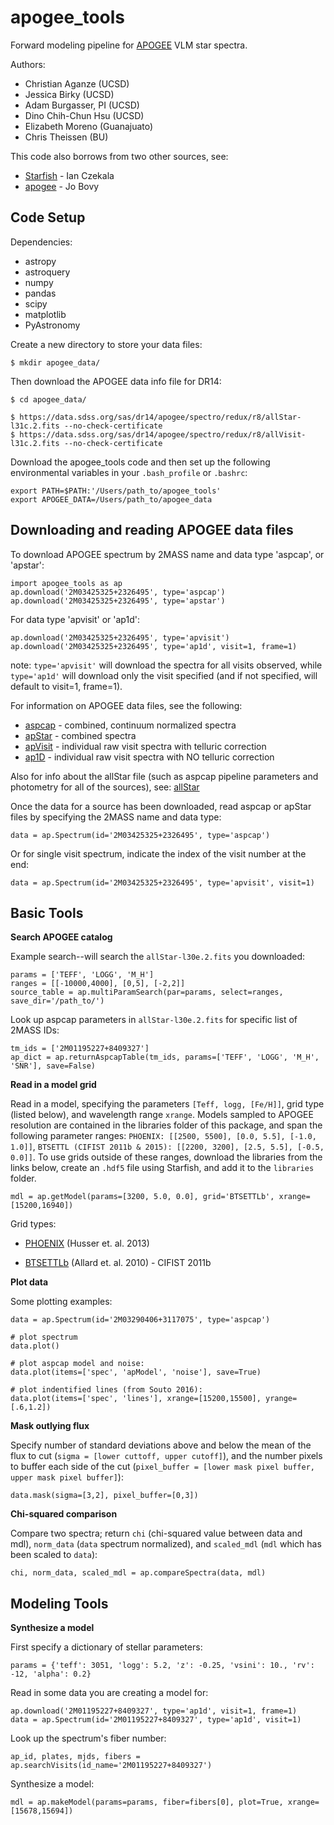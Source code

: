 # apogee_tools

Forward modeling pipeline for [APOGEE](http://www.sdss.org/dr13/irspec/) VLM star spectra.

Authors:
* Christian Aganze (UCSD)
* Jessica Birky (UCSD)
* Adam Burgasser, PI (UCSD)
* Dino Chih-Chun Hsu (UCSD)
* Elizabeth Moreno (Guanajuato)
* Chris Theissen (BU)

This code also borrows from two other sources, see:
* [Starfish](https://github.com/iancze/Starfish) - Ian Czekala
* [apogee](https://github.com/jobovy/apogee) - Jo Bovy

## Code Setup

Dependencies:
* astropy
* astroquery
* numpy 
* pandas
* scipy
* matplotlib
* PyAstronomy

Create a new directory to store your data files:

	$ mkdir apogee_data/

Then download the APOGEE data info file for DR14:

	$ cd apogee_data/

	$ https://data.sdss.org/sas/dr14/apogee/spectro/redux/r8/allStar-l31c.2.fits --no-check-certificate
	$ https://data.sdss.org/sas/dr14/apogee/spectro/redux/r8/allVisit-l31c.2.fits --no-check-certificate

Download the apogee_tools code and then set up the following environmental variables in your `.bash_profile` or `.bashrc`:

	export PATH=$PATH:'/Users/path_to/apogee_tools'
	export APOGEE_DATA=/Users/path_to/apogee_data

## Downloading and reading APOGEE data files

To download APOGEE spectrum by 2MASS name and data type 'aspcap', or 'apstar':

	import apogee_tools as ap
	ap.download('2M03425325+2326495', type='aspcap')
	ap.download('2M03425325+2326495', type='apstar')

For data type 'apvisit' or 'ap1d': 

	ap.download('2M03425325+2326495', type='apvisit')
	ap.download('2M03425325+2326495', type='ap1d', visit=1, frame=1)

note: `type='apvisit'` will download the spectra for all visits observed, while `type='ap1d'` will download only the visit specified (and if not specified, will default to visit=1, frame=1).

For information on APOGEE data files, see the following:
* [aspcap](https://data.sdss.org/datamodel/files/APOGEE_REDUX/APRED_VERS/APSTAR_VERS/ASPCAP_VERS/RESULTS_VERS/LOCATION_ID/aspcapStar.html) - combined, continuum normalized spectra
* [apStar](https://data.sdss.org/datamodel/files/APOGEE_REDUX/APRED_VERS/APSTAR_VERS/TELESCOPE/LOCATION_ID/apStar.html) - combined spectra
* [apVisit](https://data.sdss.org/datamodel/files/APOGEE_REDUX/APRED_VERS/TELESCOPE/PLATE_ID/MJD5/apVisit.html) - individual raw visit spectra with telluric correction
* [ap1D](https://data.sdss.org/datamodel/files/APOGEE_REDUX/APRED_VERS/red/MJD5/ap1D.html) - individual raw visit spectra with NO telluric correction

Also for info about the allStar file (such as aspcap pipeline parameters and photometry for all of the sources), see: [allStar](https://data.sdss.org/datamodel/files/APOGEE_REDUX/APRED_VERS/APSTAR_VERS/ASPCAP_VERS/RESULTS_VERS/allStar.html)

Once the data for a source has been downloaded, read aspcap or apStar files by specifying the 2MASS name and data type:

	data = ap.Spectrum(id='2M03425325+2326495', type='aspcap')

Or for single visit spectrum, indicate the index of the visit number at the end:

	data = ap.Spectrum(id='2M03425325+2326495', type='apvisit', visit=1)


## Basic Tools

**Search APOGEE catalog**

Example search--will search the `allStar-l30e.2.fits` you downloaded:

	params = ['TEFF', 'LOGG', 'M_H']
	ranges = [[-10000,4000], [0,5], [-2,2]]
	source_table = ap.multiParamSearch(par=params, select=ranges, save_dir='/path_to/')

Look up aspcap parameters in `allStar-l30e.2.fits` for specific list of 2MASS IDs:

	tm_ids = ['2M01195227+8409327']
	ap_dict = ap.returnAspcapTable(tm_ids, params=['TEFF', 'LOGG', 'M_H', 'SNR'], save=False)

**Read in a model grid**

Read in a model, specifying the parameters `[Teff, logg, [Fe/H]]`, grid type (listed below), and wavelength range `xrange`. Models sampled to APOGEE resolution are contained in the libraries folder of this package, and span the following parameter ranges: `PHOENIX: [[2500, 5500], [0.0, 5.5], [-1.0, 1.0]]`, `BTSETTL (CIFIST 2011b & 2015): [[2200, 3200], [2.5, 5.5], [-0.5, 0.0]]`. To use grids outside of these ranges, download the libraries from the links below, create an `.hdf5` file using Starfish, and add it to the `libraries` folder.

	mdl = ap.getModel(params=[3200, 5.0, 0.0], grid='BTSETTLb', xrange=[15200,16940])

Grid types:
* [PHOENIX](http://phoenix.astro.physik.uni-goettingen.de/) (Husser et. al. 2013)
<!-- * [BTSETTL](https://phoenix.ens-lyon.fr/Grids/BT-Settl/CIFIST2011_2015/) (Allard et. al. 2010) - CIFIST 2015 -->
* [BTSETTLb](https://phoenix.ens-lyon.fr/Grids/BT-Settl/CIFIST2011b/)  (Allard et. al. 2010) - CIFIST 2011b

**Plot data**

Some plotting examples:

	data = ap.Spectrum(id='2M03290406+3117075', type='aspcap')

	# plot spectrum
	data.plot()

	# plot aspcap model and noise:
	data.plot(items=['spec', 'apModel', 'noise'], save=True)

	# plot indentified lines (from Souto 2016):
	data.plot(items=['spec', 'lines'], xrange=[15200,15500], yrange=[.6,1.2])

**Mask outlying flux**

Specify number of standard deviations above and below the mean of the flux to cut (`sigma = [lower cuttoff, upper cutoff]`), and the number pixels to buffer each side of the cut (`pixel_buffer = [lower mask pixel buffer, upper mask pixel buffer]`):

	data.mask(sigma=[3,2], pixel_buffer=[0,3])

**Chi-squared comparison**

Compare two spectra; return `chi` (chi-squared value between data and mdl), `norm_data` (`data` spectrum normalized), and `scaled_mdl` (`mdl` which has been scaled to `data`):

	chi, norm_data, scaled_mdl = ap.compareSpectra(data, mdl)


## Modeling Tools

**Synthesize a model**

First specify a dictionary of stellar parameters:

	params = {'teff': 3051, 'logg': 5.2, 'z': -0.25, 'vsini': 10., 'rv': -12, 'alpha': 0.2}

Read in some data you are creating a model for:

	ap.download('2M01195227+8409327', type='ap1d', visit=1, frame=1)
	data = ap.Spectrum(id='2M01195227+8409327', type='ap1d', visit=1)

Look up the spectrum's fiber number:

	ap_id, plates, mjds, fibers = ap.searchVisits(id_name='2M01195227+8409327')

Synthesize a model:

	mdl = ap.makeModel(params=params, fiber=fibers[0], plot=True, xrange=[15678,15694])

